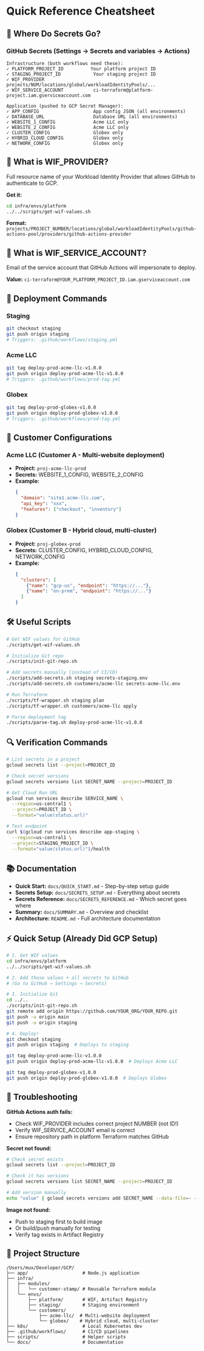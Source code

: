 # Quick Reference Cheatsheet

## 🎯 Where Do Secrets Go?

### GitHub Secrets (Settings → Secrets and variables → Actions)
```
Infrastructure (both workflows need these):
✓ PLATFORM_PROJECT_ID          Your platform project ID
✓ STAGING_PROJECT_ID            Your staging project ID  
✓ WIF_PROVIDER                  projects/NUM/locations/global/workloadIdentityPools/...
✓ WIF_SERVICE_ACCOUNT           ci-terraform@platform-project.iam.gserviceaccount.com

Application (pushed to GCP Secret Manager):
✓ APP_CONFIG                    App config JSON (all environments)
✓ DATABASE_URL                  Database URL (all environments)
✓ WEBSITE_1_CONFIG              Acme LLC only
✓ WEBSITE_2_CONFIG              Acme LLC only
✓ CLUSTER_CONFIG                Globex only
✓ HYBRID_CLOUD_CONFIG           Globex only
✓ NETWORK_CONFIG                Globex only
```

## 🔐 What is WIF_PROVIDER?
Full resource name of your Workload Identity Provider that allows GitHub to authenticate to GCP.

**Get it:**
```bash
cd infra/envs/platform
../../scripts/get-wif-values.sh
```

**Format:** `projects/PROJECT_NUMBER/locations/global/workloadIdentityPools/github-actions-pool/providers/github-actions-provider`

## 👤 What is WIF_SERVICE_ACCOUNT?
Email of the service account that GitHub Actions will impersonate to deploy.

**Value:** `ci-terraform@YOUR_PLATFORM_PROJECT_ID.iam.gserviceaccount.com`

## 🚀 Deployment Commands

### Staging
```bash
git checkout staging
git push origin staging
# Triggers: .github/workflows/staging.yml
```

### Acme LLC
```bash
git tag deploy-prod-acme-llc-v1.0.0
git push origin deploy-prod-acme-llc-v1.0.0
# Triggers: .github/workflows/prod-tag.yml
```

### Globex
```bash
git tag deploy-prod-globex-v1.0.0
git push origin deploy-prod-globex-v1.0.0
# Triggers: .github/workflows/prod-tag.yml
```

## 📝 Customer Configurations

### Acme LLC (Customer A - Multi-website deployment)
- **Project:** `proj-acme-llc-prod`
- **Secrets:** WEBSITE_1_CONFIG, WEBSITE_2_CONFIG
- **Example:**
  ```json
  {
    "domain": "site1.acme-llc.com",
    "api_key": "xxx",
    "features": ["checkout", "inventory"]
  }
  ```

### Globex (Customer B - Hybrid cloud, multi-cluster)
- **Project:** `proj-globex-prod`
- **Secrets:** CLUSTER_CONFIG, HYBRID_CLOUD_CONFIG, NETWORK_CONFIG
- **Example:**
  ```json
  {
    "clusters": [
      {"name": "gcp-us", "endpoint": "https://..."},
      {"name": "on-prem", "endpoint": "https://..."}
    ]
  }
  ```

## 🛠️ Useful Scripts

```bash
# Get WIF values for GitHub
./scripts/get-wif-values.sh

# Initialize Git repo
./scripts/init-git-repo.sh

# Add secrets manually (instead of CI/CD)
./scripts/add-secrets.sh staging secrets-staging.env
./scripts/add-secrets.sh customers/acme-llc secrets-acme-llc.env

# Run Terraform
./scripts/tf-wrapper.sh staging plan
./scripts/tf-wrapper.sh customers/acme-llc apply

# Parse deployment tag
./scripts/parse-tag.sh deploy-prod-acme-llc-v1.0.0
```

## 🔍 Verification Commands

```bash
# List secrets in a project
gcloud secrets list --project=PROJECT_ID

# Check secret versions
gcloud secrets versions list SECRET_NAME --project=PROJECT_ID

# Get Cloud Run URL
gcloud run services describe SERVICE_NAME \
  --region=us-central1 \
  --project=PROJECT_ID \
  --format="value(status.url)"

# Test endpoint
curl $(gcloud run services describe app-staging \
  --region=us-central1 \
  --project=STAGING_PROJECT_ID \
  --format="value(status.url)")/health
```

## 📚 Documentation

- **Quick Start:** `docs/QUICK_START.md` - Step-by-step setup guide
- **Secrets Setup:** `docs/SECRETS_SETUP.md` - Everything about secrets
- **Secrets Reference:** `docs/SECRETS_REFERENCE.md` - Which secret goes where
- **Summary:** `docs/SUMMARY.md` - Overview and checklist
- **Architecture:** `README.md` - Full architecture documentation

## ⚡ Quick Setup (Already Did GCP Setup)

```bash
# 1. Get WIF values
cd infra/envs/platform
../../scripts/get-wif-values.sh

# 2. Add those values + all secrets to GitHub
# (Go to GitHub → Settings → Secrets)

# 3. Initialize Git
cd ../..
./scripts/init-git-repo.sh
git remote add origin https://github.com/YOUR_ORG/YOUR_REPO.git
git push -u origin main
git push -u origin staging

# 4. Deploy!
git checkout staging
git push origin staging  # Deploys to staging

git tag deploy-prod-acme-llc-v1.0.0
git push origin deploy-prod-acme-llc-v1.0.0  # Deploys Acme LLC

git tag deploy-prod-globex-v1.0.0
git push origin deploy-prod-globex-v1.0.0  # Deploys Globex
```

## 🐛 Troubleshooting

**GitHub Actions auth fails:**
- Check WIF_PROVIDER includes correct project NUMBER (not ID!)
- Verify WIF_SERVICE_ACCOUNT email is correct
- Ensure repository path in platform Terraform matches GitHub

**Secret not found:**
```bash
# Check secret exists
gcloud secrets list --project=PROJECT_ID

# Check it has versions
gcloud secrets versions list SECRET_NAME --project=PROJECT_ID

# Add version manually
echo "value" | gcloud secrets versions add SECRET_NAME --data-file=- --project=PROJECT_ID
```

**Image not found:**
- Push to staging first to build image
- Or build/push manually for testing
- Verify tag exists in Artifact Registry

## 📁 Project Structure

```
/Users/mux/Developer/GCP/
├── app/                    # Node.js application
├── infra/
│   ├── modules/
│   │   └── customer-stamp/ # Reusable Terraform module
│   └── envs/
│       ├── platform/       # WIF, Artifact Registry
│       ├── staging/        # Staging environment
│       └── customers/
│           ├── acme-llc/  # Multi-website deployment
│           └── globex/    # Hybrid cloud, multi-cluster
├── k8s/                    # Local Kubernetes dev
├── .github/workflows/      # CI/CD pipelines
├── scripts/                # Helper scripts
└── docs/                   # Documentation
```
